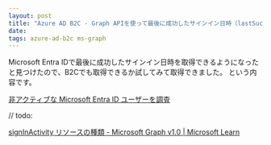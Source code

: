 ```yaml
---
layout: post
title: "Azure AD B2C - Graph APIを使って最後に成功したサインイン日時（lastSuccessfulSignInDateTime）を取得する"
date:
tags: azure-ad-b2c ms-graph
---
```


Microsoft Entra IDで最後に成功したサインイン日時を取得できるようになったと見つけたので、B2Cでも取得できるか試してみて取得できました。
という内容です。

[非アクティブな Microsoft Entra ID ユーザーを調査](https://zenn.dev/microsoft/articles/5c489b9f6c4bb6)

// todo:

[signInActivity リソースの種類 - Microsoft Graph v1.0 &#124; Microsoft Learn](https://learn.microsoft.com/ja-jp/graph/api/resources/signinactivity?view=graph-rest-1.0)
